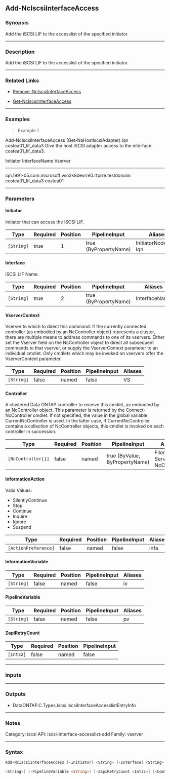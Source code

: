 Add-NcIscsiInterfaceAccess
--------------------------

### Synopsis
Add the iSCSI LIF to the accesslist of the specified initiator.

---

### Description

Add the iSCSI LIF to the accesslist of the specified initiator.

---

### Related Links
* [Remove-NcIscsiInterfaceAccess](Remove-NcIscsiInterfaceAccess)

* [Get-NcIscsiInterfaceAccess](Get-NcIscsiInterfaceAccess)

---

### Examples
> Example 1

Add-NcIscsiInterfaceAccess (Get-NaHostIscsiAdapter).Iqn costea01_lif_data3
Give the host iSCSI adapter access to the interface costea01_lif_data3.

Initiator                                                    InterfaceName              Vserver
---------                                                    -------------              -------
iqn.1991-05.com.microsoft:win2k8devrre0.rtprre.testdomain    costea01_lif_data3         costea01

---

### Parameters
#### **Initiator**
Initiator that can access the iSCSI LIF.

|Type      |Required|Position|PipelineInput        |Aliases                  |
|----------|--------|--------|---------------------|-------------------------|
|`[String]`|true    |1       |true (ByPropertyName)|InitiatorNodename<br/>Iqn|

#### **Interface**
iSCSI LIF Name.

|Type      |Required|Position|PipelineInput        |Aliases      |
|----------|--------|--------|---------------------|-------------|
|`[String]`|true    |2       |true (ByPropertyName)|InterfaceName|

#### **VserverContext**
Vserver to which to direct this command.  If the currently connected controller (as embodied by an NcController object) represents a cluster, there are multiple means to address commands to one of its vservers.  Either set the Vserver field on the NcController object to direct all subsequent commands to that vserver, or supply the VserverContext parameter to an individual cmdlet.  Only cmdlets which may be invoked on vservers offer the VserverContext parameter.

|Type      |Required|Position|PipelineInput|Aliases|
|----------|--------|--------|-------------|-------|
|`[String]`|false   |named   |false        |VS     |

#### **Controller**
A clustered Data ONTAP controller to receive this cmdlet, as embodied by an NcController object.  This parameter is returned by the Connect-NcController cmdlet.  If not specified, the value in the global variable CurrentNcController is used.  In the latter case, if CurrentNcController contains a collection of NcController objects, this cmdlet is invoked on each controller in succession.

|Type              |Required|Position|PipelineInput                 |Aliases                          |
|------------------|--------|--------|------------------------------|---------------------------------|
|`[NcController[]]`|false   |named   |true (ByValue, ByPropertyName)|Filer<br/>Server<br/>NcController|

#### **InformationAction**

Valid Values:

* SilentlyContinue
* Stop
* Continue
* Inquire
* Ignore
* Suspend

|Type                |Required|Position|PipelineInput|Aliases|
|--------------------|--------|--------|-------------|-------|
|`[ActionPreference]`|false   |named   |false        |infa   |

#### **InformationVariable**

|Type      |Required|Position|PipelineInput|Aliases|
|----------|--------|--------|-------------|-------|
|`[String]`|false   |named   |false        |iv     |

#### **PipelineVariable**

|Type      |Required|Position|PipelineInput|Aliases|
|----------|--------|--------|-------------|-------|
|`[String]`|false   |named   |false        |pv     |

#### **ZapiRetryCount**

|Type     |Required|Position|PipelineInput|
|---------|--------|--------|-------------|
|`[Int32]`|false   |named   |false        |

---

### Inputs

---

### Outputs
* DataONTAP.C.Types.Iscsi.IscsiInterfaceAccesslistEntryInfo

---

### Notes
Category: iscsi
API: iscsi-interface-accesslist-add
Family: vserver

---

### Syntax
```PowerShell
Add-NcIscsiInterfaceAccess [-Initiator] <String> [-Interface] <String> [-VserverContext <String>] [-Controller <NcController[]>] [-InformationAction <ActionPreference>] [-InformationVariable 
```
```PowerShell
<String>] [-PipelineVariable <String>] [-ZapiRetryCount <Int32>] [<CommonParameters>]
```
